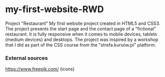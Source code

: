 # my-first-website-RWD
Project "Restaurant"
My first website project created in HTML5 and CSS3. 
The project presents the start page and the contact page of a "fictional" restaurant. 
It is fully responsive when it comes to mobile devices, tablets (medium devices) and desktops. 
The project was inspired by a workshop that I did as part of the CSS course from the "strefa.kursów.pl" platform.

### External sources
https://www.freepik.com/ (icons)
